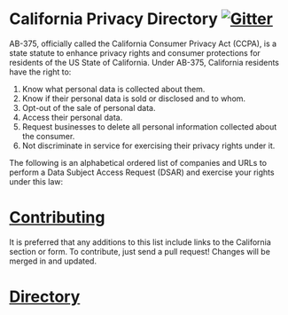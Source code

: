 # California Privacy Directory [![Gitter](https://badges.gitter.im/caprivacy/community.svg)](https://gitter.im/caprivacy/community?utm_source=badge&utm_medium=badge&utm_campaign=pr-badge)
AB-375, officially called the California Consumer Privacy Act (CCPA), is a state statute to enhance privacy rights and consumer protections for residents of the US State of California.
Under AB-375, California residents have the right to:

1. Know what personal data is collected about them.
2. Know if their personal data is sold or disclosed and to whom.
3. Opt-out of the sale of personal data.
4. Access their personal data.
5. Request businesses to delete all personal information collected about the consumer.
6. Not discriminate in service for exercising their privacy rights under it.

The following is an alphabetical ordered list of companies and URLs to perform a Data Subject Access Request (DSAR) and exercise your rights under this law:

# [Contributing](https://github.com/caprivacy/caprivacy/blob/master/CONTRIBUTING.md)
It is preferred that any additions to this list include links to the California section or form. To contribute, just send a pull request!
Changes will be merged in and updated.

# [Directory](https://caprivacy.me/)
